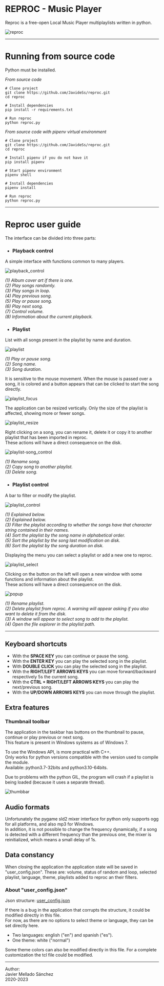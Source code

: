 # REPROC - Music Player
Reproc is a free-open Local Music Player multiplaylists written in python.

![reproc](images/reproc.jpg "App interface")

---

# Running from source code
Python must be installed.

*From source code*
```
# Clone project
git clone https://github.com/JavideSs/reproc.git
cd reproc

# Install dependencies
pip install -r requirements.txt

# Run reproc
python reproc.py
```

*From source code with pipenv virtual environment*
```
# Clone project
git clone https://github.com/JavideSs/reproc.git
cd reproc

# Install pipenv if you do not have it
pip install pipenv

# Start pipenv environment
pipenv shell

# Install dependencies
pipenv install

# Run reproc
python reproc.py
```

---

# Reproc user guide
The interface can be divided into three parts:

- ### Playback control
A simple interface with functions common to many players.

![playback_control](images/playback_control.jpg "Playback control")

*(1) Album cover art if there is one.  
(2) Play songs randomly.  
(3) Play songs in loop.  
(4) Play previous song.  
(5) Play or pause song.  
(6) Play next song.  
(7) Control volume.  
(8) Information about the current playback.*

- ### Playlist
List with all songs present in the playlist by name and duration.

![playlist](images/playlist.jpg "Playlist")

*(1) Play or pause song.  
(2) Song name.  
(3) Song duration.*

It is sensitive to the mouse movement. When the mouse is passed over a song, it is colored and a button appears that can be clicked to start the song directly.

![playlist_focus](images/playlist_focus.gif "Playlist focus")

The application can be resized vertically.
Only the size of the playlist is affected, showing more or fewer songs.

![playlist_resize](images/playlist_resize.gif "Playlist resize")

Right clicking on a song, you can rename it, delete it or copy it to another playlist that has been imported in reproc.  
These actions will have a direct consequence on the disk.

![playlist-song_control](images/playlist-song_control.jpg "Playlist-Song control")

*(1) Rename song.  
(2) Copy song to another playlist.  
(3) Delete song.*

- ### Playlist control
A bar to filter or modify the playlist.

![playlist_control](images/playlist_control.jpg "Playlist control")

*(1) Explained below.  
(2) Explained below.  
(3) Filter the playlist according to whether the songs have that character string contained in their names.  
(4) Sort the playlist by the song name in alphabetical order.  
(5) Sort the playlist by the song last modification on disk.  
(6) Sort the playlist by the song duration on disk.*

Displaying the menu you can select a playlist or add a new one to reproc.

![playlist_select](images/playlist_select.gif "Playlist select")

Clicking on the button on the left will open a new window with some functions and information about the playlist.  
These actions will have a direct consequence on the disk.

![popup](images/popup.jpg "Popup")

*(1) Rename playlist.  
(2) Delete playlist from reproc. A warning will appear asking if you also want to delete it from the disk.  
(3) A window will appear to select song to add to the playlist.  
(4) Open the file explorer in the playlist path.*

---

## Keyboard shortcuts
- With the **SPACE KEY** you can continue or pause the song.
- With the **ENTER KEY** you can play the selected song in the playlist.
- With **DOUBLE CLICK** you can play the selected song in the playlist.
- With the **RIGHT/LEFT ARROWS KEYS** you can move forward/backward respectively 5s the current song.
- With the **CTRL + RIGHT/LEFT ARROWS KEYS** you can play the next/previous song.
- With the **UP/DOWN ARROWS KEYS** you can move through the playlist.

## Extra features

### Thumbnail toolbar
The application in the taskbar has buttons on the thumbnail to pause, continue or play previous or next song.  
This feature is present in Windows systems as of Windows 7.

To use the Windows API, is more practical with C++.  
Only works for python versions compatible with the version used to compile the module.  
Available: python3.7-32bits and python3.10-64bits.

Due to problems with the python GIL, the program will crash if a playlist is being loaded (because it uses a separate thread).

![thumbbar](images/thumbbar.jpg "ThumbBar")

## Audio formats
Unfortunately the pygame sld2 mixer interface for python only supports ogg for all platforms, and also mp3 for Windows.  
In addition, it is not possible to change the frequency dynamically, if a song is detected with a different frequency than the previous one, the mixer is reinitialized, which means a small delay of 1s.

## Data constancy
When closing the application the application state will be saved in "user_config.json".
These are: volume, status of random and loop, selected playlist, language, theme, playlists added to reproc an their filters.

### About "user_config.json"
Json structure:
[user_config.json](../data/user_config.json)

If there is a bug in the application that corrupts the structure, it could be modified directly in this file.  
For now, as there are no options to select theme or language, they can be set directly here.
- Two languages: english ("en") and spanish ("es").
- One theme: white ("normal")

Some theme colors can also be modified directly in this file. For a complete customization the tcl file could be modified.

---

Author:  
Javier Mellado Sánchez  
2020-2023